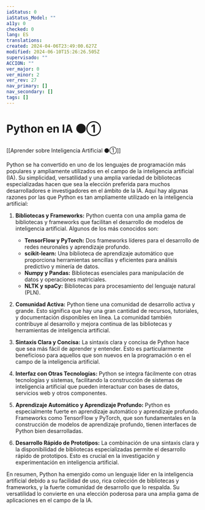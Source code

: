 ```yaml
---
iaStatus: 0
iaStatus_Model: ""
a11y: 0
checked: 0
lang: ES
translations: 
created: 2024-04-06T23:49:00.627Z
modified: 2024-06-10T15:26:26.505Z
supervisado: ""
ACCION: ""
ver_major: 0
ver_minor: 2
ver_rev: 27
nav_primary: []
nav_secondary: []
tags: []
---
```

# Python en IA ⚫①

[[Aprender sobre Inteligencia Artificial ⚫①]]

Python se ha convertido en uno de los lenguajes de programación más populares y ampliamente utilizados en el campo de la inteligencia artificial (IA). Su simplicidad, versatilidad y una amplia variedad de bibliotecas especializadas hacen que sea la elección preferida para muchos desarrolladores e investigadores en el ámbito de la IA. Aquí hay algunas razones por las que Python es tan ampliamente utilizado en la inteligencia artificial:

1. **Bibliotecas y Frameworks:** Python cuenta con una amplia gama de bibliotecas y frameworks que facilitan el desarrollo de modelos de inteligencia artificial. Algunos de los más conocidos son:
   - **TensorFlow y PyTorch:** Dos frameworks líderes para el desarrollo de redes neuronales y aprendizaje profundo.
   - **scikit-learn:** Una biblioteca de aprendizaje automático que proporciona herramientas sencillas y eficientes para análisis predictivo y minería de datos.
   - **Numpy y Pandas:** Bibliotecas esenciales para manipulación de datos y operaciones matriciales.
   - **NLTK y spaCy:** Bibliotecas para procesamiento del lenguaje natural (PLN).

2. **Comunidad Activa:** Python tiene una comunidad de desarrollo activa y grande. Esto significa que hay una gran cantidad de recursos, tutoriales, y documentación disponibles en línea. La comunidad también contribuye al desarrollo y mejora continua de las bibliotecas y herramientas de inteligencia artificial.

3. **Sintaxis Clara y Concisa:** La sintaxis clara y concisa de Python hace que sea más fácil de aprender y entender. Esto es particularmente beneficioso para aquellos que son nuevos en la programación o en el campo de la inteligencia artificial.

4. **Interfaz con Otras Tecnologías:** Python se integra fácilmente con otras tecnologías y sistemas, facilitando la construcción de sistemas de inteligencia artificial que pueden interactuar con bases de datos, servicios web y otros componentes.

5. **Aprendizaje Automático y Aprendizaje Profundo:** Python es especialmente fuerte en aprendizaje automático y aprendizaje profundo. Frameworks como TensorFlow y PyTorch, que son fundamentales en la construcción de modelos de aprendizaje profundo, tienen interfaces de Python bien desarrolladas.

6. **Desarrollo Rápido de Prototipos:** La combinación de una sintaxis clara y la disponibilidad de bibliotecas especializadas permite el desarrollo rápido de prototipos. Esto es crucial en la investigación y experimentación en inteligencia artificial.

En resumen, Python ha emergido como un lenguaje líder en la inteligencia artificial debido a su facilidad de uso, rica colección de bibliotecas y frameworks, y la fuerte comunidad de desarrollo que lo respalda. Su versatilidad lo convierte en una elección poderosa para una amplia gama de aplicaciones en el campo de la IA.